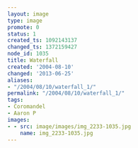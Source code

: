 ```yaml
---
layout: image
type: image
promote: 0
status: 1
created_ts: 1092143137
changed_ts: 1372159427
node_id: 1035
title: Waterfall
created: '2004-08-10'
changed: '2013-06-25'
aliases:
- "/2004/08/10/waterfall_1/"
permalink: "/2004/08/10/waterfall_1/"
tags:
- Coromandel
- Aaron P
images:
- - src: image/images/img_2233-1035.jpg
    name: img_2233-1035.jpg
---
```


